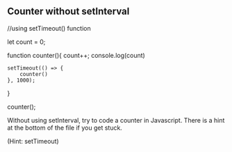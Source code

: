 ## Counter without setInterval
//using setTimeout() function

let count = 0;

function counter(){
    count++;
    console.log(count)

    setTimeout(() => {
        counter()
    }, 1000);
}

counter();

Without using setInterval, try to code a counter in Javascript. There is a hint at the bottom of the file if you get stuck.








































































(Hint: setTimeout)